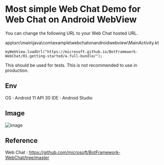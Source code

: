 # Most simple Web Chat Demo for Web Chat on Android WebView
You can change the following URL to your Web Chat hosted URL.

app\src\main\java\com\example\webchatonandroidwebview\MainActivity.kt
```
myWebView.loadUrl("https://microsoft.github.io/BotFramework-WebChat/01.getting-started/a.full-bundle/");
```

This should be used for tests.
This is not recommended to use in production.

## Env
OS : Android 11 API 30
IDE : Android Studio

## Image
![image](https://user-images.githubusercontent.com/20683785/196744157-7e5100cf-2aa4-424d-a4e0-15b6b5d63385.png)

## Reference
Web Chat : 
https://github.com/microsoft/BotFramework-WebChat/tree/master
